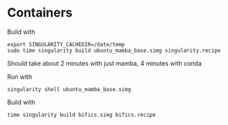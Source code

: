 # Containers
Build with

```
export SINGULARITY_CACHEDIR=/date/temp
sudo time singularity build ubuntu_mamba_base.simg singularity.recipe
```

Should take about 2 minutes with just mamba, 4 minutes with conda

Run with

```
singularity shell ubuntu_mamba_base.simg
```


Build with
```
time singularity build bifics.simg bifics.recipe
```




